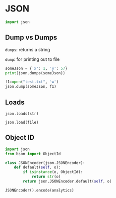 # JSON

```python
import json
```

## Dump vs Dumps

`dumps`: returns a string

`dump`: for printing out to file

```python
someJson = {'x': 1, 'y': 57}
print(json.dumps(someJson))

f1=open("test.txt", 'w')
json.dump(someJson, f1)
```

## Loads

```
json.loads(str)

json.load(file)
```





## Object ID

```python
import json
from bson import ObjectId

class JSONEncoder(json.JSONEncoder):
    def default(self, o):
        if isinstance(o, ObjectId):
            return str(o)
        return json.JSONEncoder.default(self, o)

JSONEncoder().encode(analytics)
```
